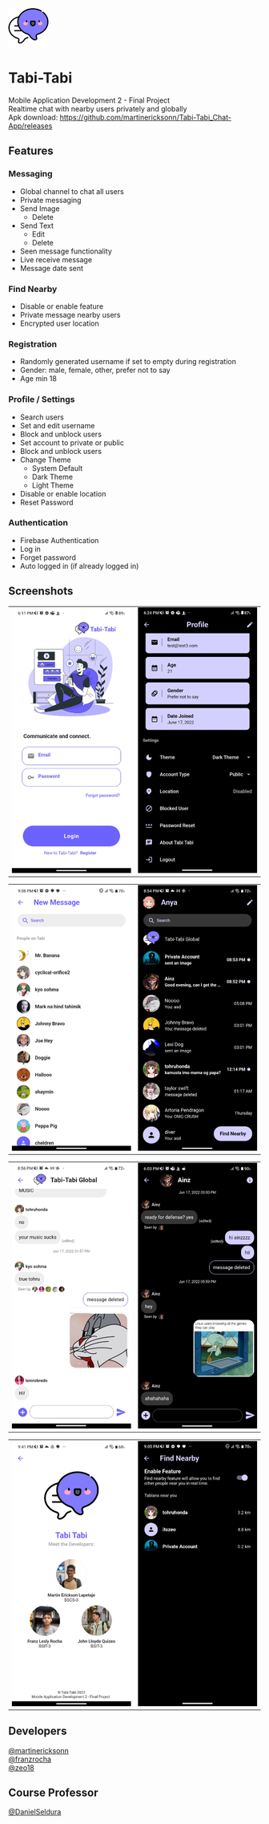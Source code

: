  <img src="chat_app/assets/images/tabi_lightmode.png" alt="Logo" width="80" height="80">

# Tabi-Tabi

Mobile Application Development 2 - Final Project  
Realtime chat with nearby users privately and globally  
Apk download: https://github.com/martinericksonn/Tabi-Tabi_Chat-App/releases

## Features

### Messaging

- Global channel to chat all users
- Private messaging
- Send Image
  - Delete
- Send Text
  - Edit
  - Delete
- Seen message functionality
- Live receive message
- Message date sent

### Find Nearby

- Disable or enable feature
- Private message nearby users
- Encrypted user location

### Registration

- Randomly generated username if set to empty during registration
- Gender: male, female, other, prefer not to say
- Age min 18

### Profile / Settings

- Search users
- Set and edit username
- Block and unblock users
- Set account to private or public
- Block and unblock users
- Change Theme
  - System Default
  - Dark Theme
  - Light Theme
- Disable or enable location
- Reset Password

### Authentication

- Firebase Authentication
- Log in
- Forget password
- Auto logged in (if already logged in)

## Screenshots

|                                                     |                                                       |
| :-------------------------------------------------: | :---------------------------------------------------: |
| <img src="screenshots/light_login.jpg" width="300"> | <img src="screenshots/dark_settings.jpg" width="300"> |

|                                                          |                                                   |
| :------------------------------------------------------: | :-----------------------------------------------: |
| <img src="screenshots/light_newmessage.jpg" width="300"> | <img src="screenshots/dark_home.jpg" width="300"> |

|                                                      |                                                 |
| :--------------------------------------------------: | :---------------------------------------------: |
| <img src="screenshots/light_global.jpg" width="300"> | <img src="screenshots/dark_dm.jpg" width="300"> |

|                                                         |                                                     |
| :-----------------------------------------------------: | :-------------------------------------------------: |
| <img src="screenshots/light_abouttabi.jpg" width="300"> | <img src="screenshots/dark_nearby.jpg" width="300"> |

## Developers

[@martinericksonn](https://github.com/martinericksonn)  
[@franzrocha](https://github.com/franzrocha)  
[@zeo18](https://github.com/zeo18)

## Course Professor

[@DanielSeldura](https://github.com/DanielSeldura)
